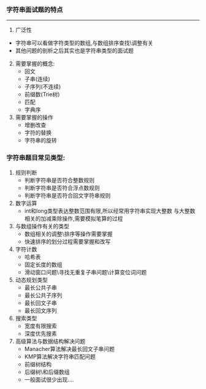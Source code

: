 ### 字符串面试题的特点
-------------------------------
1. 广泛性
 - 字符串可以看做字符类型的数组,与数组排序查找\调整有关
 - 其他问题的剖析之后其实也是字符串类型的面试题
2. 需要掌握的概念:
    - 回文
    - 子串(连续)
    - 子序列(不连续)
    - 前缀数(Trie树)
    - 匹配
    - 字典序
3. 需要掌握的操作
    - 增删改查
    - 字符的替换
    - 字符串的旋转

### 字符串题目常见类型:
1. 规则判断
    - 判断字符串是否符合整数规则
    - 判断字符串是否符合浮点数规则
    - 判断字符串是否符合回文字符串规则
2. 数字运算
    - int和long类型表达整数范围有限,所以经常用字符串实现大整数
    与大整数相关的加减乘除操作,需要模拟笔算的过程
3. 与数组操作有关的类型
    - 数组相关的调整\排序等操作需要掌握
    - 快速排序的划分过程需要掌握和改写
4. 字符计数
    - 哈希表
    - 固定长度的数组
    - 滑动窗口问题\寻找无重复子串问题\计算变位词问题
5. 动态规划类型
    - 最长公共子串
    - 最长公共子序列
    - 最长回文子串
    - 最长回文序列
6. 搜索类型
    - 宽度有限搜索
    - 深度优先搜素
7. 高级算法与数据结构解决问题
    - Manacher算法解决最长回文子串问题
    - KMP算法解决字符串匹配问题
    - 前缀树结构
    - 后缀树\和后缀数组
    - 一般面试很少出现....

